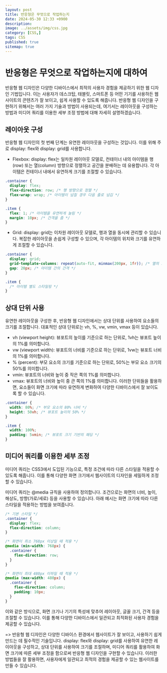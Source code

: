 ```yaml
---
layout: post
title: 반응형은 무엇으로 작업하는지
date: 2024-05-30 12:33 +0900
description: 
image: ../assets/img/css.jpg
category: [CSS,]
tags: CSS
published: true
sitemap: true
---
```


# 반응형은 무엇으로 작업하는지에 대하여

반응형 웹 디자인은 다양한 디바이스에서 최적의 사용자 경험을 제공하기 위한 웹 디자인 기법입니다. 이는 사용자가 데스크탑, 태블릿, 스마트폰 등 어떤 기기를 사용하든 웹사이트의 콘텐츠가 잘 보이고, 쉽게 사용할 수 있도록 해줍니다. 반응형 웹 디자인을 구현하기 위해서는 여러 가지 기술과 방법이 사용되는데, 여기서는 레이아웃을 구성하는 방법과 미디어 쿼리를 이용한 세부 조정 방법에 대해 자세히 설명하겠습니다.

## 레이아웃 구성

반응형 웹 디자인의 첫 번째 단계는 유연한 레이아웃을 구성하는 것입니다. 이를 위해 주로 display: flex와 display: grid를 사용합니다.

* Flexbox: display: flex는 일차원 레이아웃 모델로, 컨테이너 내의 아이템을 행(row) 또는 열(column) 방향으로 정렬하고 공간을 분배하는 데 유용합니다. 각 아이템은 컨테이너 내에서 유연하게 크기를 조절할 수 있습니다.

````css
.container {
  display: flex;
  flex-direction: row; /* 행 방향으로 정렬 */
  flex-wrap: wrap; /* 아이템이 넘칠 경우 다음 줄로 넘김 */
}

.item {
  flex: 1; /* 아이템을 유연하게 늘림 */
  margin: 10px; /* 간격을 줌 */
}
````

* Grid: display: grid는 이차원 레이아웃 모델로, 행과 열을 동시에 관리할 수 있습니다. 복잡한 레이아웃을 손쉽게 구성할 수 있으며, 각 아이템의 위치와 크기를 유연하게 조절할 수 있습니다.

````css
.container {
  display: grid;
  grid-template-columns: repeat(auto-fit, minmax(200px, 1fr)); /* 열의 크기를 자동으로 조절 */
  gap: 20px; /* 아이템 간의 간격 */
}

.item {
  /* 아이템 별도 스타일링 */
}
````

## 상대 단위 사용

유연한 레이아웃을 구성한 후, 반응형 웹 디자인에서는 상대 단위를 사용하여 요소들의 크기를 조절합니다. 대표적인 상대 단위로는 vh, %, vw, vmin, vmax 등이 있습니다.

* vh (viewport height): 뷰포트의 높이를 기준으로 하는 단위로, 1vh는 뷰포트 높이의 1%를 의미합니다.
* vw (viewport width): 뷰포트의 너비를 기준으로 하는 단위로, 1vw는 뷰포트 너비의 1%를 의미합니다.
* % (percent): 부모 요소의 크기를 기준으로 하는 단위로, 50%는 부모 요소 크기의 50%를 의미합니다.
* vmin: 뷰포트의 너비와 높이 중 작은 쪽의 1%를 의미합니다.
* vmax: 뷰포트의 너비와 높이 중 큰 쪽의 1%를 의미합니다.
이러한 단위들을 활용하면, 요소들이 화면 크기에 따라 유연하게 변화하여 다양한 디바이스에서 잘 보이도록 할 수 있습니다.

````css
.container {
  width: 80%; /* 부모 요소의 80% 너비 */
  height: 50vh; /* 뷰포트 높이의 50% */
}

.item {
  width: 100%;
  padding: 5vmin; /* 뷰포트 크기 기반의 패딩 */
}
````

## 미디어 쿼리를 이용한 세부 조정

미디어 쿼리는 CSS3에서 도입된 기능으로, 특정 조건에 따라 다른 스타일을 적용할 수 있도록 해줍니다. 이를 통해 다양한 화면 크기에서 웹사이트의 디자인을 세밀하게 조정할 수 있습니다.

미디어 쿼리는 @media 규칙을 사용하여 정의합니다. 조건으로는 화면의 너비, 높이, 해상도, 방향(가로/세로) 등을 사용할 수 있습니다. 아래 예시는 화면 크기에 따라 다른 스타일을 적용하는 방법을 보여줍니다.

````css
/* 기본 스타일 */
.container {
  display: flex;
  flex-direction: column;
}

/* 화면이 최소 768px 이상일 때 적용 */
@media (min-width: 768px) {
  .container {
    flex-direction: row;
  }
}

/* 화면이 최대 480px 이하일 때 적용 */
@media (max-width: 480px) {
  .container {
    flex-direction: column;
    padding: 10px;
  }
}
````

이와 같은 방식으로, 화면 크기나 기기의 특성에 맞추어 레이아웃, 글꼴 크기, 간격 등을 조절할 수 있습니다. 이를 통해 다양한 디바이스에서 일관되고 최적화된 사용자 경험을 제공할 수 있습니다.

=> 반응형 웹 디자인은 다양한 디바이스 환경에서 웹사이트가 잘 보이고, 사용하기 쉽게 만드는 데 필수적인 기술입니다. display: flex와 display: grid를 사용하여 유연한 레이아웃을 구성하고, 상대 단위를 사용하여 크기를 조절하며, 미디어 쿼리를 활용하여 화면 크기에 따른 세부 조정을 함으로써 반응형 웹 디자인을 구현할 수 있습니다. 이러한 방법들을 잘 활용하면, 사용자에게 일관되고 최적의 경험을 제공할 수 있는 웹사이트를 만들 수 있습니다.

